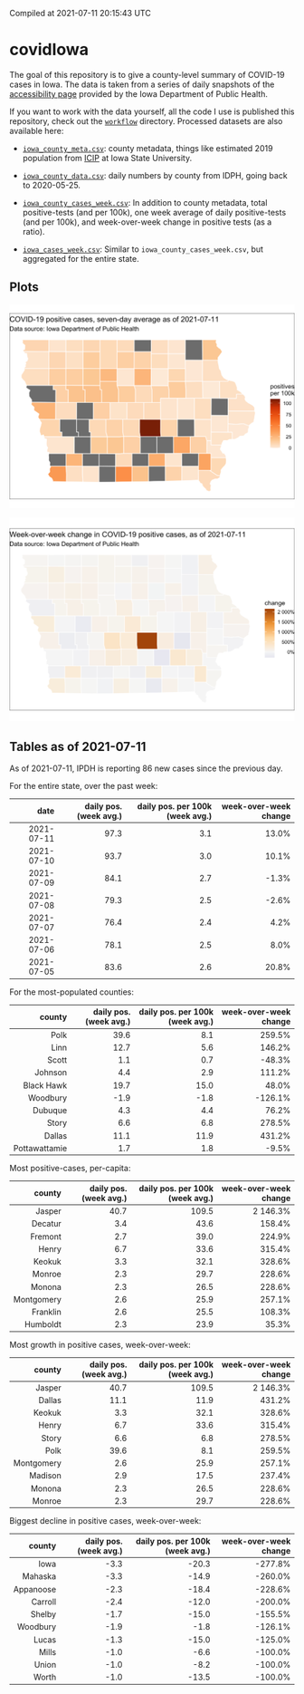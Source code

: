 Compiled at 2021-07-11 20:15:43 UTC

<!-- README.md is generated from README.Rmd. Please edit that file -->

# covidIowa

<!-- badges: start -->

<!-- badges: end -->

The goal of this repository is to give a county-level summary of
COVID-19 cases in Iowa. The data is taken from a series of daily
snapshots of the [accessibility
page](https://coronavirus.iowa.gov/pages/access) provided by the Iowa
Department of Public Health.

If you want to work with the data yourself, all the code I use is
published this repository, check out the [`workflow`](workflow)
directory. Processed datasets are also available here:

  - [`iowa_county_meta.csv`](https://raw.githubusercontent.com/ijlyttle/covidIowa/master/workflow/data/99-publish/iowa_county_meta.csv):
    county metadata, things like estimated 2019 population from
    [ICIP](https://www.icip.iastate.edu/tables/population/counties-estimates)
    at Iowa State University.

  - [`iowa_county_data.csv`](https://raw.githubusercontent.com/ijlyttle/covidIowa/master/workflow/data/99-publish/iowa_county_data.csv):
    daily numbers by county from IDPH, going back to 2020-05-25.

  - [`iowa_county_cases_week.csv`](https://raw.githubusercontent.com/ijlyttle/covidIowa/master/workflow/data/99-publish/iowa_county_data.csv):
    In addition to county metadata, total positive-tests (and per 100k),
    one week average of daily positive-tests (and per 100k), and
    week-over-week change in positive tests (as a ratio).

  - [`iowa_cases_week.csv`](https://raw.githubusercontent.com/ijlyttle/covidIowa/master/workflow/data/99-publish/iowa_cases_week.csv):
    Similar to `iowa_county_cases_week.csv`, but aggregated for the
    entire state.

## Plots

![](workflow/data/99-publish/iowa_cases.png)

![](workflow/data/99-publish/iowa_change.png)

## Tables as of 2021-07-11

As of 2021-07-11, IPDH is reporting 86 new cases since the previous day.

For the entire state, over the past week:

|       date | daily pos. (week avg.) | daily pos. per 100k (week avg.) | week-over-week change |
| ---------: | ---------------------: | ------------------------------: | --------------------: |
| 2021-07-11 |                   97.3 |                             3.1 |                 13.0% |
| 2021-07-10 |                   93.7 |                             3.0 |                 10.1% |
| 2021-07-09 |                   84.1 |                             2.7 |                \-1.3% |
| 2021-07-08 |                   79.3 |                             2.5 |                \-2.6% |
| 2021-07-07 |                   76.4 |                             2.4 |                  4.2% |
| 2021-07-06 |                   78.1 |                             2.5 |                  8.0% |
| 2021-07-05 |                   83.6 |                             2.6 |                 20.8% |

For the most-populated counties:

|        county | daily pos. (week avg.) | daily pos. per 100k (week avg.) | week-over-week change |
| ------------: | ---------------------: | ------------------------------: | --------------------: |
|          Polk |                   39.6 |                             8.1 |                259.5% |
|          Linn |                   12.7 |                             5.6 |                146.2% |
|         Scott |                    1.1 |                             0.7 |               \-48.3% |
|       Johnson |                    4.4 |                             2.9 |                111.2% |
|    Black Hawk |                   19.7 |                            15.0 |                 48.0% |
|      Woodbury |                  \-1.9 |                           \-1.8 |              \-126.1% |
|       Dubuque |                    4.3 |                             4.4 |                 76.2% |
|         Story |                    6.6 |                             6.8 |                278.5% |
|        Dallas |                   11.1 |                            11.9 |                431.2% |
| Pottawattamie |                    1.7 |                             1.8 |                \-9.5% |

Most positive-cases, per-capita:

|     county | daily pos. (week avg.) | daily pos. per 100k (week avg.) | week-over-week change |
| ---------: | ---------------------: | ------------------------------: | --------------------: |
|     Jasper |                   40.7 |                           109.5 |              2 146.3% |
|    Decatur |                    3.4 |                            43.6 |                158.4% |
|    Fremont |                    2.7 |                            39.0 |                224.9% |
|      Henry |                    6.7 |                            33.6 |                315.4% |
|     Keokuk |                    3.3 |                            32.1 |                328.6% |
|     Monroe |                    2.3 |                            29.7 |                228.6% |
|     Monona |                    2.3 |                            26.5 |                228.6% |
| Montgomery |                    2.6 |                            25.9 |                257.1% |
|   Franklin |                    2.6 |                            25.5 |                108.3% |
|   Humboldt |                    2.3 |                            23.9 |                 35.3% |

Most growth in positive cases, week-over-week:

|     county | daily pos. (week avg.) | daily pos. per 100k (week avg.) | week-over-week change |
| ---------: | ---------------------: | ------------------------------: | --------------------: |
|     Jasper |                   40.7 |                           109.5 |              2 146.3% |
|     Dallas |                   11.1 |                            11.9 |                431.2% |
|     Keokuk |                    3.3 |                            32.1 |                328.6% |
|      Henry |                    6.7 |                            33.6 |                315.4% |
|      Story |                    6.6 |                             6.8 |                278.5% |
|       Polk |                   39.6 |                             8.1 |                259.5% |
| Montgomery |                    2.6 |                            25.9 |                257.1% |
|    Madison |                    2.9 |                            17.5 |                237.4% |
|     Monona |                    2.3 |                            26.5 |                228.6% |
|     Monroe |                    2.3 |                            29.7 |                228.6% |

Biggest decline in positive cases, week-over-week:

|    county | daily pos. (week avg.) | daily pos. per 100k (week avg.) | week-over-week change |
| --------: | ---------------------: | ------------------------------: | --------------------: |
|      Iowa |                  \-3.3 |                          \-20.3 |              \-277.8% |
|   Mahaska |                  \-3.3 |                          \-14.9 |              \-260.0% |
| Appanoose |                  \-2.3 |                          \-18.4 |              \-228.6% |
|   Carroll |                  \-2.4 |                          \-12.0 |              \-200.0% |
|    Shelby |                  \-1.7 |                          \-15.0 |              \-155.5% |
|  Woodbury |                  \-1.9 |                           \-1.8 |              \-126.1% |
|     Lucas |                  \-1.3 |                          \-15.0 |              \-125.0% |
|     Mills |                  \-1.0 |                           \-6.6 |              \-100.0% |
|     Union |                  \-1.0 |                           \-8.2 |              \-100.0% |
|     Worth |                  \-1.0 |                          \-13.5 |              \-100.0% |
